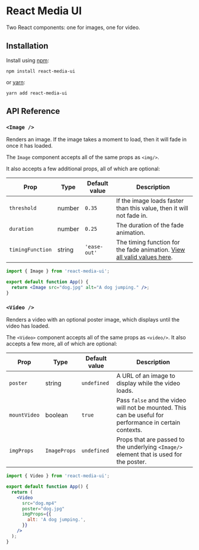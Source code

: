 # React Media UI

Two React components: one for images, one for video.

## Installation

Install using [npm](https://www.npmjs.com):

```
npm install react-media-ui
```

or [yarn](https://yarnpkg.com/):

```
yarn add react-media-ui
```

## API Reference

### `<Image />`

Renders an image. If the image takes a moment to load, then it will fade in once it has loaded.

The `Image` component accepts all of the same props as `<img/>`.

It also accepts a few additional props, all of which are optional:

| Prop             | Type   | Default value | Description                                                                                                                                            |
| ---------------- | ------ | ------------- | ------------------------------------------------------------------------------------------------------------------------------------------------------ |
| `threshold`      | number | `0.35`        | If the image loads faster than this value, then it will not fade in.                                                                                   |
| `duration`       | number | `0.25`        | The duration of the fade animation.                                                                                                                    |
| `timingFunction` | string | `'ease-out'`  | The timing function for the fade animation. [View all valid values here](https://developer.mozilla.org/en-US/docs/Web/CSS/transition-timing-function). |

```jsx
import { Image } from 'react-media-ui';

export default function App() {
  return <Image src="dog.jpg" alt="A dog jumping." />;
}
```

### `<Video />`

Renders a video with an optional poster image, which displays until the video has loaded.

The `<Video>` component accepts all of the same props as `<video/>`. It also accepts a few more, all of which are optional:

| Prop         | Type         | Default value | Description                                                                                             |
| ------------ | ------------ | ------------- | ------------------------------------------------------------------------------------------------------- |
| `poster`     | string       | `undefined`   | A URL of an image to display while the video loads.                                                     |
| `mountVideo` | boolean      | `true`        | Pass `false` and the video will not be mounted. This can be useful for performance in certain contexts. |
| `imgProps`   | `ImageProps` | `undefined`   | Props that are passed to the underlying `<Image/>` element that is used for the poster.                 |

```jsx
import { Video } from 'react-media-ui';

export default function App() {
  return (
    <Video
      src="dog.mp4"
      poster="dog.jpg"
      imgProps={{
        alt: 'A dog jumping.',
      }}
    />
  );
}
```
